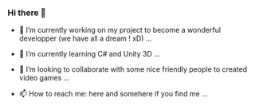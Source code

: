 ### Hi there 👋

- 🔭 I’m currently working on my project to become a wonderful developper (we have all a dream ! xD) ...

- 🌱 I’m currently learning  C# and Unity 3D  ...

- 👯  I’m looking to collaborate with some nice friendly people to created video games  ...

-  📫 How to reach me: here and somehere if you find me ...
<!--- 🤔 I’m looking for help with ...
- 💬 Ask me about ...

- 😄 Pronouns: ...
- ⚡ Fun fact: ...
-->
